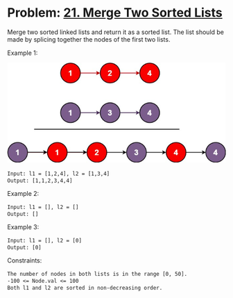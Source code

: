 # Problem: [21. Merge Two Sorted Lists](https://leetcode.com/problems/merge-two-sorted-lists/)

Merge two sorted linked lists and return it as a sorted list. The list should be made by splicing together the nodes of
the first two lists.

Example 1:

![img.png](img.png)

````
Input: l1 = [1,2,4], l2 = [1,3,4]
Output: [1,1,2,3,4,4]
````

Example 2:

````
Input: l1 = [], l2 = []
Output: []
````

Example 3:

````
Input: l1 = [], l2 = [0]
Output: [0]
 ````

Constraints:

````
The number of nodes in both lists is in the range [0, 50].
-100 <= Node.val <= 100
Both l1 and l2 are sorted in non-decreasing order.
````
